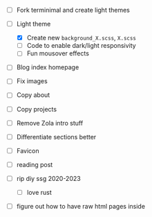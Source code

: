 - [ ] Fork terminimal and create light themes


- [ ] Light theme
  - [x] Create new `background_X.scss`, `X.scss`
  - [ ] Code to enable dark/light responsivity
  - [ ] Fun mousover effects
- [ ] Blog index homepage
- [ ] Fix images
- [ ] Copy about
- [ ] Copy projects
- [ ] Remove Zola intro stuff
- [ ] Differentiate sections better
- [ ] Favicon

- [ ] reading post
- [ ] rip diy ssg 2020-2023
  - [ ] love rust

- [ ] figure out how to have raw html pages inside
